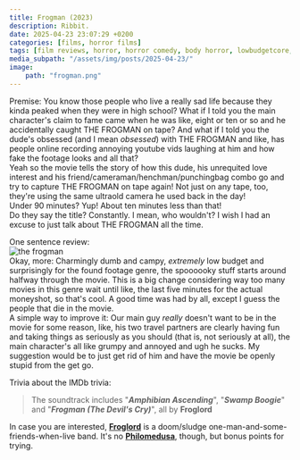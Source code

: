 ```yaml
---
title: Frogman (2023)
description: Ribbit.
date: 2025-04-23 23:07:29 +0200
categories: [films, horror films]
tags: [film reviews, horror, horror comedy, body horror, lowbudgetcore, featuring a dog, folk horror, found footage, influencers!, pretty metal, vhs nostalgia, wrong place wrong face, they say the title]
media_subpath: "/assets/img/posts/2025-04-23/"
image:
    path: "frogman.png"
---
```

<span class="reviewsection">Premise:</span> You know those people who live a really sad life because they kinda peaked when they were in high school? What if I told you the main character's claim to fame came when he was like, eight or ten or so and he accidentally caught THE FROGMAN on tape? And what if I told you the dude's obsessed (and I mean *obsessed*) with THE FROGMAN and like, has people online recording annoying youtube vids laughing at him and how fake the footage looks and all that?<br/>Yeah so the movie tells the story of how this dude, his unrequited love interest and his friend/cameraman/henchman/punchingbag combo go and try to capture THE FROGMAN on tape again! Not just on any tape, too, they're using the same ultraold camera he used back in the day!<br/>
<span class="reviewsection">Under 90 minutes?</span> Yup! About ten minutes less than that!<br/>
<span class="reviewsection">Do they say the title?</span> Constantly. I mean, who wouldn't? I wish I had an excuse to just talk about THE FROGMAN all the time.

<span class="reviewsection">One sentence review:</span><br/>
![the frogman](frogman.gif)<br/>
<span class="reviewsection">Okay, more:</span> Charmingly dumb and campy, *extremely* low budget and surprisingly for the found footage genre, the spoooooky stuff starts around halfway through the movie. This is a big change considering way too many movies in this genre wait until like, the last five minutes for the actual moneyshot, so that's cool. A good time was had by all, except I guess the people that die in the movie.<br/>
<span class="reviewsection">A simple way to improve it:</span> Our main guy *really* doesn't want to be in the movie for some reason, like, his two travel partners are clearly having fun and taking things as seriously as you should (that is, not seriously at all), the main character's all like grumpy and annoyed and ugh he sucks. My suggestion would be to just get rid of him and have the movie be openly stupid from the get go.

<span class="reviewsection">Trivia about the IMDb trivia:</span>
> The soundtrack includes "***Amphibian Ascending***", "***Swamp Boogie***" and "***Frogman (The Devil's Cry)***", all by **Froglord**

In case you are interested, [**Froglord**](https://www.metal-archives.com/bands/Froglord/3540467964) is a doom/sludge one-man-and-some-friends-when-live band. It's no [**Philomedusa**](https://www.metal-archives.com/bands/Phyllomedusa/3540529653), though, but bonus points for trying.